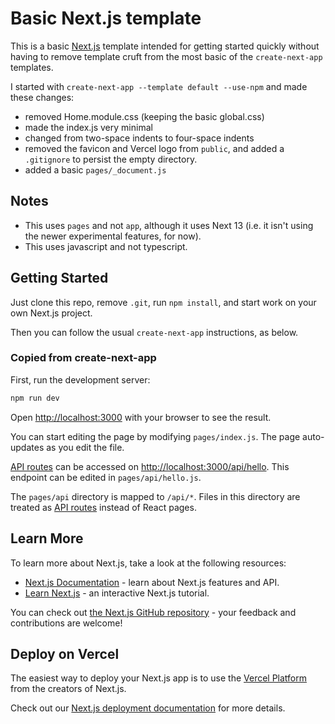 # Basic Next.js template

This is a basic [Next.js](https://nextjs.org/docs) template intended for getting started quickly without having to remove template cruft from the most basic of the `create-next-app` templates.

I started with `create-next-app --template default --use-npm` and made these changes:

- removed Home.module.css (keeping the basic global.css)
- made the index.js very minimal
- changed from two-space indents to four-space indents
- removed the favicon and Vercel logo from `public`, and added a `.gitignore` to persist the empty directory.
- added a basic `pages/_document.js`

## Notes
- This uses `pages` and not `app`, although it uses Next 13 (i.e. it isn't using the newer experimental features, for now).
- This uses javascript and not typescript.

## Getting Started

Just clone this repo, remove `.git`, run `npm install`, and start work on your own Next.js project.

Then you can follow the usual `create-next-app` instructions, as below.

### Copied from create-next-app

First, run the development server:

```bash
npm run dev
```

Open [http://localhost:3000](http://localhost:3000) with your browser to see the result.

You can start editing the page by modifying `pages/index.js`. The page auto-updates as you edit the file.

[API routes](https://nextjs.org/docs/api-routes/introduction) can be accessed on [http://localhost:3000/api/hello](http://localhost:3000/api/hello). This endpoint can be edited in `pages/api/hello.js`.

The `pages/api` directory is mapped to `/api/*`. Files in this directory are treated as [API routes](https://nextjs.org/docs/api-routes/introduction) instead of React pages.

## Learn More

To learn more about Next.js, take a look at the following resources:

- [Next.js Documentation](https://nextjs.org/docs) - learn about Next.js features and API.
- [Learn Next.js](https://nextjs.org/learn) - an interactive Next.js tutorial.

You can check out [the Next.js GitHub repository](https://github.com/vercel/next.js/) - your feedback and contributions are welcome!

## Deploy on Vercel

The easiest way to deploy your Next.js app is to use the [Vercel Platform](https://vercel.com/new?utm_medium=default-template&filter=next.js&utm_source=create-next-app&utm_campaign=create-next-app-readme) from the creators of Next.js.

Check out our [Next.js deployment documentation](https://nextjs.org/docs/deployment) for more details.
